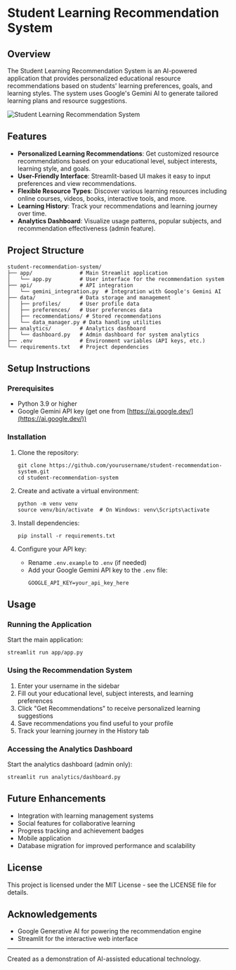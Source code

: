 # Student Learning Recommendation System

## Overview

The Student Learning Recommendation System is an AI-powered application that provides personalized educational resource recommendations based on students' learning preferences, goals, and learning styles. The system uses Google's Gemini AI to generate tailored learning plans and resource suggestions.

![Student Learning Recommendation System](https://i.imgur.com/example-screenshot.png)

## Features

- **Personalized Learning Recommendations**: Get customized resource recommendations based on your educational level, subject interests, learning style, and goals.
- **User-Friendly Interface**: Streamlit-based UI makes it easy to input preferences and view recommendations.
- **Flexible Resource Types**: Discover various learning resources including online courses, videos, books, interactive tools, and more.
- **Learning History**: Track your recommendations and learning journey over time.
- **Analytics Dashboard**: Visualize usage patterns, popular subjects, and recommendation effectiveness (admin feature).

## Project Structure

```
student-recommendation-system/
├── app/               # Main Streamlit application
│   └── app.py         # User interface for the recommendation system
├── api/               # API integration
│   └── gemini_integration.py  # Integration with Google's Gemini AI
├── data/              # Data storage and management
│   ├── profiles/      # User profile data
│   ├── preferences/   # User preferences data
│   ├── recommendations/ # Stored recommendations
│   └── data_manager.py # Data handling utilities
├── analytics/         # Analytics dashboard
│   └── dashboard.py   # Admin dashboard for system analytics
├── .env               # Environment variables (API keys, etc.)
└── requirements.txt   # Project dependencies
```

## Setup Instructions

### Prerequisites

- Python 3.9 or higher
- Google Gemini API key (get one from [https://ai.google.dev/](https://ai.google.dev/))

### Installation

1. Clone the repository:
   ```
   git clone https://github.com/yourusername/student-recommendation-system.git
   cd student-recommendation-system
   ```

2. Create and activate a virtual environment:
   ```
   python -m venv venv
   source venv/bin/activate  # On Windows: venv\Scripts\activate
   ```

3. Install dependencies:
   ```
   pip install -r requirements.txt
   ```

4. Configure your API key:
   - Rename `.env.example` to `.env` (if needed)
   - Add your Google Gemini API key to the `.env` file:
     ```
     GOOGLE_API_KEY=your_api_key_here
     ```

## Usage

### Running the Application

Start the main application:

```
streamlit run app/app.py
```

### Using the Recommendation System

1. Enter your username in the sidebar
2. Fill out your educational level, subject interests, and learning preferences
3. Click "Get Recommendations" to receive personalized learning suggestions
4. Save recommendations you find useful to your profile
5. Track your learning journey in the History tab

### Accessing the Analytics Dashboard

Start the analytics dashboard (admin only):

```
streamlit run analytics/dashboard.py
```

## Future Enhancements

- Integration with learning management systems
- Social features for collaborative learning
- Progress tracking and achievement badges
- Mobile application
- Database migration for improved performance and scalability

## License

This project is licensed under the MIT License - see the LICENSE file for details.

## Acknowledgements

- Google Generative AI for powering the recommendation engine
- Streamlit for the interactive web interface

---

Created as a demonstration of AI-assisted educational technology.

